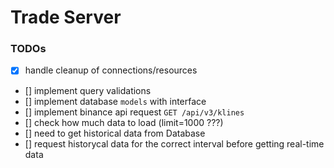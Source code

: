 # Trade Server

### TODOs
* [x] handle cleanup of connections/resources
* [] implement query validations
* [] implement database `models` with interface
* [] implement binance api request `GET /api/v3/klines`
* [] check how much data to load (limit=1000 ???)
* [] need to get historical data from Database
* [] request historycal data for the correct interval before getting real-time data